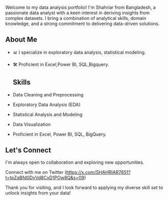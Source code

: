 Welcome to my data analysis portfolio! I'm Shahriar from Bangladesh, a passionate data analyst with a keen interest in deriving insights from complex datasets. 
I bring a combination of analytical skills, domain knowledge, and a strong commitment to delivering data-driven solutions.



## About Me
- 📊 I specialize in exploratory data analysis, statistical modeling.
- 🛠️ Proficient in Excel,Power BI, SQL,Bigquery.

  ## Skills

- Data Cleaning and Preprocessing
- Exploratory Data Analysis (EDA)
- Statistical Analysis and Modeling
- Data Visualization
- Proficient in Excel, Power BI, SQL, BigQuery.

## Let's Connect
I'm always open to collaboration and exploring new opportunities.

Connect with me on 
Twitter
(https://x.com/SHAHRIAR7651?t=tpZqBfd0DvVd8CxD1POw8Q&s=09)

Thank you for visiting, and I look forward to applying my diverse skill set to unlock insights from your data!


